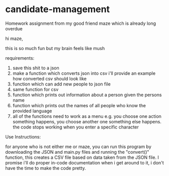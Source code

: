 # candidate-management
Homework assignment from my good friend maze which is already long overdue


hi maze,








this is so much fun but my brain feels like mush

requirements:
1. save this shit to a json
2. make a function which converts json into csv
i'll provide an example how converted csv should look like
3. function which can add new people to json file
4. same function for csv
5. function which prints out information about a person given the persons name
6. function which prints out the names of all people who know the provided language
7. all of the functions need to work as a menu
e.g. you choose one action something happens, you choose another one something else happens. the code stops working when you enter a specific character

Use Instructions:

for anyone who is not either me or maze, you can run this program by downloading the JSON and main.py files and running the "convert()" function, this creates a CSV file based on data taken from the JSON file. I promise i'll do proper in-code documentation when i get around to it, i don't have the time to make the code pretty.
